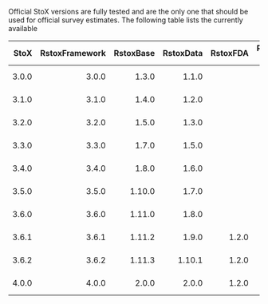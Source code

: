 Official StoX versions are fully tested and are the only one that should be used for official survey estimates. The following table lists the currently available 

|  StoX| RstoxFramework| RstoxBase| RstoxData| RstoxFDA| Release date| Download page| Restrictions|
|-----:|--------------:|---------:|---------:|--------:|------------:|-------------:|------------:|
| 3.0.0|          3.0.0|     1.3.0|     1.1.0|         |   2021-02-26| [StoX-v3.0.0](ftp://ftp.imr.no/StoX)| 
| 3.1.0|          3.1.0|     1.4.0|     1.2.0|         |   2021-06-18| [StoX-v3.1.0](https://github.com/StoXProject/StoX/releases/tag/v3.1.0)|
| 3.2.0|          3.2.0|     1.5.0|     1.3.0|         |   2021-12-22| [StoX-v3.2.0](https://github.com/StoXProject/StoX/releases/tag/v3.2.0)|
| 3.3.0|          3.3.0|     1.7.0|     1.5.0|         |   2022-01-14| [StoX-v3.3.0](https://github.com/StoXProject/StoX/releases/tag/v3.3.0)|
| 3.4.0|          3.4.0|     1.8.0|     1.6.0|         |   2022-04-01| [StoX-v3.4.0](https://github.com/StoXProject/StoX/releases/tag/v3.4.0)|
| 3.5.0|          3.5.0|    1.10.0|     1.7.0|         |   2022-08-13| [StoX-v3.5.0](https://github.com/StoXProject/StoX/releases/tag/v3.5.0)|
| 3.6.0|          3.6.0|    1.11.0|     1.8.0|         |   2023-01-16| [StoX-v3.6.0](https://github.com/StoXProject/StoX/releases/tag/v3.6.0)| R 3.6 - 4.
| 3.6.1|          3.6.1|    1.11.2|     1.9.0|    1.2.0|   2023-05-10| [StoX-v3.6.1](https://github.com/StoXProject/StoX/releases/tag/v3.6.1)|
| 3.6.2|          3.6.2|    1.11.3|    1.10.1|    1.2.0|   2023-06-28| [StoX-v3.6.2](https://github.com/StoXProject/StoX/releases/tag/v3.6.2)| R <= 4.3
| 4.0.0|          4.0.0|     2.0.0|    2.0.0|     1.2.0|   2023-07-10| [StoX-v4.0.0](https://github.com/StoXProject/StoX/releases/tag/v4.0.0)|
